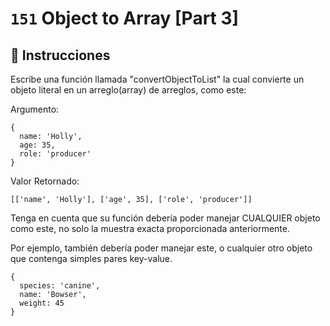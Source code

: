# `151` Object to Array [Part 3]

## 📝 Instrucciones

Escribe una función llamada "convertObjectToList" la cual convierte un objeto literal en un arreglo(array) de arreglos, como este: 

Argumento:
```Js
{
  name: 'Holly',
  age: 35,
  role: 'producer'
}
```
Valor Retornado:
```Js
[['name', 'Holly'], ['age', 35], ['role', 'producer']]
```
Tenga en cuenta que su función debería poder manejar CUALQUIER objeto como este, no solo la muestra exacta proporcionada anteriormente.

Por ejemplo, también debería poder manejar este, o cualquier otro objeto que contenga simples pares key-value.
```Js
{
  species: 'canine',
  name: 'Bowser',
  weight: 45
}
```
